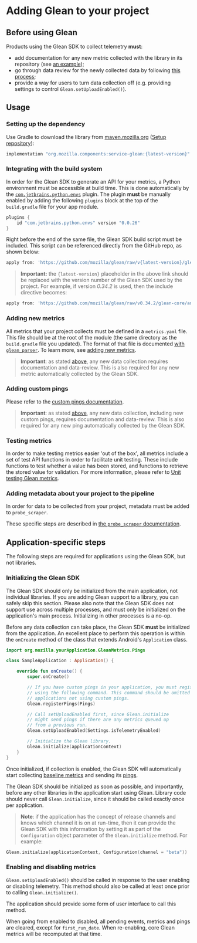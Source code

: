 # Adding Glean to your project

## Before using Glean

Products using the Glean SDK to collect telemetry **must**:

- add documentation for any new metric collected with the library in its repository (see [an example](pings/index.md));
- go through data review for the newly collected data by following [this process](https://wiki.mozilla.org/Firefox/Data_Collection);
- provide a way for users to turn data collection off (e.g. providing settings to control
  `Glean.setUploadEnabled()`).

## Usage

### Setting up the dependency

Use Gradle to download the library from [maven.mozilla.org](https://maven.mozilla.org/)
([Setup repository](../../../README.md#maven-repository)):

```Groovy
implementation "org.mozilla.components:service-glean:{latest-version}"
```

### Integrating with the build system

In order for the Glean SDK to generate an API for your metrics, a Python environment must be accessible at build time.
This is done automatically by the [`com.jetbrains.python.envs`](https://github.com/JetBrains/gradle-python-envs/) plugin.
The plugin **must** be manually enabled by adding the following `plugins` block at the top of the `build.gradle` file for your app module.

```Groovy
plugins {
    id "com.jetbrains.python.envs" version "0.0.26"
}
```

Right before the end of the same file, the Glean SDK build script must be included.
This script can be referenced directly from the GitHub repo, as shown below:

```Groovy
apply from: 'https://github.com/mozilla/glean/raw/v{latest-version}/glean-core/android/sdk_generator.gradle'
```

> **Important:** the `{latest-version}` placeholder in the above link should be replaced with the version number of the Glean SDK used by the project.
For example, if version *0.34.2* is used, then the include directive becomes:

```Groovy
apply from: 'https://github.com/mozilla/glean/raw/v0.34.2/glean-core/android/sdk_generator.gradle'
```

### Adding new metrics

All metrics that your project collects must be defined in a `metrics.yaml` file.
This file should be at the root of the module (the same directory as the `build.gradle` file you updated).
The format of that file is documented [with `glean_parser`](https://mozilla.github.io/glean_parser/metrics-yaml.html).
To learn more, see [adding new metrics](adding-new-metrics.md).

> **Important**: as stated [above](#before-using-glean), any new data collection requires documentation and data-review. This is also required for any new metric automatically collected by the Glean SDK.

### Adding custom pings

Please refer to the [custom pings documentation](pings/custom.md).

> **Important**: as stated [above](#before-using-glean), any new data collection, including new custom pings, requires documentation and data-review. This is also required for any new ping automatically collected by the Glean SDK.

### Testing metrics

In order to make testing metrics easier 'out of the box', all metrics include a set of test API functions in order to facilitate unit testing.  These include functions to test whether a value has been stored, and functions to retrieve the stored value for validation.  For more information, please refer to [Unit testing Glean metrics](testing-metrics.md).

### Adding metadata about your project to the pipeline

In order for data to be collected from your project, metadata must be added to `probe_scraper`.

These specific steps are described in [the `probe_scraper` documentation](https://github.com/mozilla/probe-scraper#adding-a-new-glean-repository).

## Application-specific steps

The following steps are required for applications using the Glean SDK, but not libraries.

### Initializing the Glean SDK

The Glean SDK should only be initialized from the main application, not individual libraries.  If you are adding Glean support to a library, you can safely skip this section.
Please also note that the Glean SDK does not support use across multiple processes, and must only be initialized on the application's main process. Initializing in other processes is a no-op.

Before any data collection can take place, the Glean SDK **must** be initialized from the application.
An excellent place to perform this operation is within the `onCreate` method of the class that extends Android's `Application` class.

```Kotlin
import org.mozilla.yourApplication.GleanMetrics.Pings

class SampleApplication : Application() {

    override fun onCreate() {
        super.onCreate()

        // If you have custom pings in your application, you must register them
        // using the following command. This command should be omitted for
        // applications not using custom pings.
        Glean.registerPings(Pings)

        // Call setUploadEnabled first, since Glean.initialize
        // might send pings if there are any metrics queued up
        // from a previous run.
        Glean.setUploadEnabled(Settings.isTelemetryEnabled)

        // Initialize the Glean library.
        Glean.initialize(applicationContext)
    }
}
```

Once initialized, if collection is enabled, the Glean SDK will automatically start collecting [baseline metrics](pings/metrics.md) and sending its [pings](pings/index.md).

The Glean SDK should be initialized as soon as possible, and importantly, before any other libraries in the application start using Glean.
Library code should never call `Glean.initialize`, since it should be called exactly once per application.

> **Note**: if the application has the concept of release channels and knows which channel it is on at run-time, then it can provide the Glean SDK with this information by setting it as part of the `Configuration` object parameter of the `Glean.initialize` method. For example:

```Kotlin
Glean.initialize(applicationContext, Configuration(channel = "beta"))
```

### Enabling and disabling metrics

`Glean.setUploadEnabled()` should be called in response to the user enabling or disabling telemetry.
This method should also be called at least once prior to calling `Glean.initialize()`.

The application should provide some form of user interface to call this method.

When going from enabled to disabled, all pending events, metrics and pings are cleared, except for `first_run_date`.
When re-enabling, core Glean metrics will be recomputed at that time.
